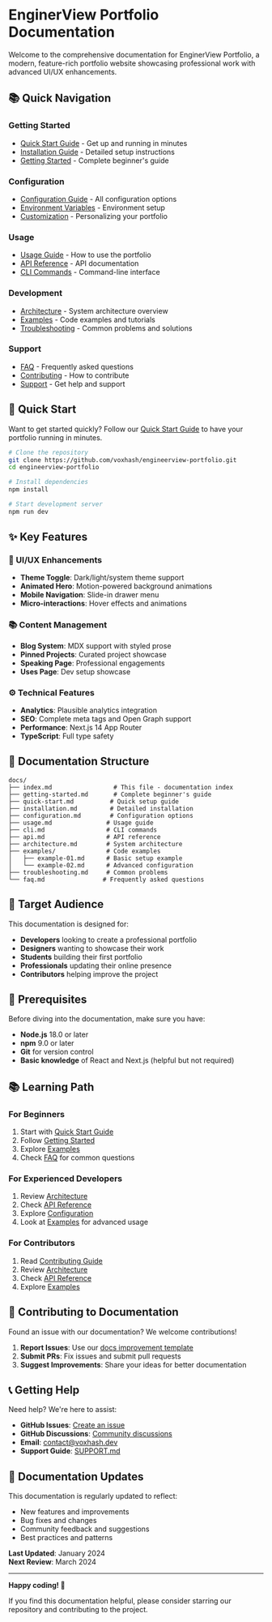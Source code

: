 # EnginerView Portfolio Documentation

Welcome to the comprehensive documentation for EnginerView Portfolio, a modern, feature-rich portfolio website showcasing professional work with advanced UI/UX enhancements.

## 📚 Quick Navigation

### Getting Started
- [Quick Start Guide](quick-start.md) - Get up and running in minutes
- [Installation Guide](installation.md) - Detailed setup instructions
- [Getting Started](getting-started.md) - Complete beginner's guide

### Configuration
- [Configuration Guide](configuration.md) - All configuration options
- [Environment Variables](configuration.md#environment-variables) - Environment setup
- [Customization](configuration.md#customization) - Personalizing your portfolio

### Usage
- [Usage Guide](usage.md) - How to use the portfolio
- [API Reference](api.md) - API documentation
- [CLI Commands](cli.md) - Command-line interface

### Development
- [Architecture](architecture.md) - System architecture overview
- [Examples](examples/) - Code examples and tutorials
- [Troubleshooting](troubleshooting.md) - Common problems and solutions

### Support
- [FAQ](faq.md) - Frequently asked questions
- [Contributing](CONTRIBUTING.md) - How to contribute
- [Support](SUPPORT.md) - Get help and support

## 🚀 Quick Start

Want to get started quickly? Follow our [Quick Start Guide](quick-start.md) to have your portfolio running in minutes.

```bash
# Clone the repository
git clone https://github.com/voxhash/engineerview-portfolio.git
cd engineerview-portfolio

# Install dependencies
npm install

# Start development server
npm run dev
```

## ✨ Key Features

### 🎨 UI/UX Enhancements
- **Theme Toggle**: Dark/light/system theme support
- **Animated Hero**: Motion-powered background animations
- **Mobile Navigation**: Slide-in drawer menu
- **Micro-interactions**: Hover effects and animations

### 📚 Content Management
- **Blog System**: MDX support with styled prose
- **Pinned Projects**: Curated project showcase
- **Speaking Page**: Professional engagements
- **Uses Page**: Dev setup showcase

### ⚙️ Technical Features
- **Analytics**: Plausible analytics integration
- **SEO**: Complete meta tags and Open Graph support
- **Performance**: Next.js 14 App Router
- **TypeScript**: Full type safety

## 📖 Documentation Structure

```
docs/
├── index.md                 # This file - documentation index
├── getting-started.md       # Complete beginner's guide
├── quick-start.md          # Quick setup guide
├── installation.md         # Detailed installation
├── configuration.md        # Configuration options
├── usage.md               # Usage guide
├── cli.md                 # CLI commands
├── api.md                 # API reference
├── architecture.md        # System architecture
├── examples/              # Code examples
│   ├── example-01.md      # Basic setup example
│   └── example-02.md      # Advanced configuration
├── troubleshooting.md     # Common problems
└── faq.md                # Frequently asked questions
```

## 🎯 Target Audience

This documentation is designed for:

- **Developers** looking to create a professional portfolio
- **Designers** wanting to showcase their work
- **Students** building their first portfolio
- **Professionals** updating their online presence
- **Contributors** helping improve the project

## 🔧 Prerequisites

Before diving into the documentation, make sure you have:

- **Node.js** 18.0 or later
- **npm** 9.0 or later
- **Git** for version control
- **Basic knowledge** of React and Next.js (helpful but not required)

## 📚 Learning Path

### For Beginners
1. Start with [Quick Start Guide](quick-start.md)
2. Follow [Getting Started](getting-started.md)
3. Explore [Examples](examples/)
4. Check [FAQ](faq.md) for common questions

### For Experienced Developers
1. Review [Architecture](architecture.md)
2. Check [API Reference](api.md)
3. Explore [Configuration](configuration.md)
4. Look at [Examples](examples/) for advanced usage

### For Contributors
1. Read [Contributing Guide](../CONTRIBUTING.md)
2. Review [Architecture](architecture.md)
3. Check [API Reference](api.md)
4. Explore [Examples](examples/)

## 🤝 Contributing to Documentation

Found an issue with our documentation? We welcome contributions!

1. **Report Issues**: Use our [docs improvement template](../.github/ISSUE_TEMPLATE/docs_improvement.md)
2. **Submit PRs**: Fix issues and submit pull requests
3. **Suggest Improvements**: Share your ideas for better documentation

## 📞 Getting Help

Need help? We're here to assist:

- **GitHub Issues**: [Create an issue](https://github.com/voxhash/engineerview-portfolio/issues)
- **GitHub Discussions**: [Community discussions](https://github.com/voxhash/engineerview-portfolio/discussions)
- **Email**: contact@voxhash.dev
- **Support Guide**: [SUPPORT.md](../SUPPORT.md)

## 🔄 Documentation Updates

This documentation is regularly updated to reflect:

- New features and improvements
- Bug fixes and changes
- Community feedback and suggestions
- Best practices and patterns

**Last Updated**: January 2024  
**Next Review**: March 2024

---

**Happy coding! 🎉**

If you find this documentation helpful, please consider starring our repository and contributing to the project.
